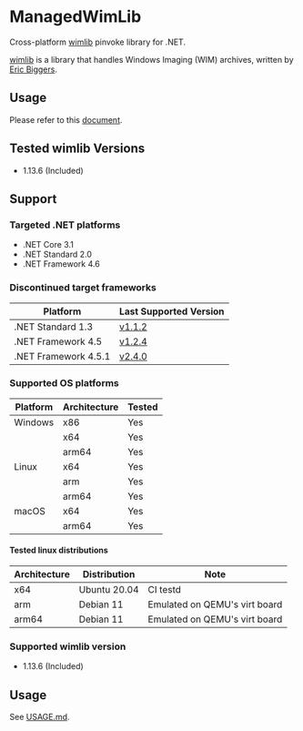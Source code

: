 # ManagedWimLib

Cross-platform [wimlib](https://wimlib.net) pinvoke library for .NET.

[wimlib](https://wimlib.net) is a library that handles Windows Imaging (WIM) archives, written by [Eric Biggers](https://github.com/ebiggers).

## Usage

Please refer to this [document](https://github.com/ied206/ManagedWimLib/blob/v2.4.1/USAGE.md).

## Tested wimlib Versions

- 1.13.6 (Included)

## Support

### Targeted .NET platforms

- .NET Core 3.1
- .NET Standard 2.0
- .NET Framework 4.6

### Discontinued target frameworks

| Platform             | Last Supported Version                                       |
|----------------------|--------------------------------------------------------------|
| .NET Standard 1.3    | [v1.1.2](https://www.nuget.org/packages/ManagedWimLib/1.1.2) |
| .NET Framework 4.5   | [v1.2.4](https://www.nuget.org/packages/ManagedWimLib/1.2.4) |
| .NET Framework 4.5.1 | [v2.4.0](https://www.nuget.org/packages/ManagedWimLib/2.4.0) |

### Supported OS platforms

| Platform | Architecture | Tested |
|----------|--------------|--------|
| Windows  | x86          | Yes    |
|          | x64          | Yes    |
|          | arm64        | Yes    |
| Linux    | x64          | Yes    |
|          | arm          | Yes    |
|          | arm64        | Yes    |
| macOS    | x64          | Yes    |
|          | arm64        | Yes    |

#### Tested linux distributions

| Architecture | Distribution | Note |
|--------------|--------------|------|
| x64          | Ubuntu 20.04 | CI testd |
| arm          | Debian 11    | Emulated on QEMU's virt board |
| arm64        | Debian 11    | Emulated on QEMU's virt board |

### Supported wimlib version

- 1.13.6 (Included)

## Usage

See [USAGE.md](./USAGE.md).
